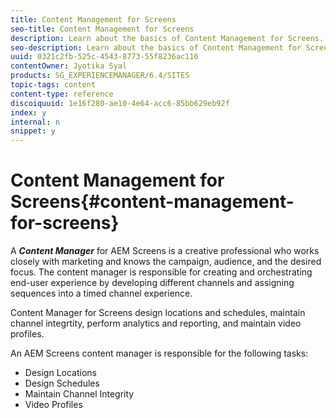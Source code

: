 ```yaml
---
title: Content Management for Screens
seo-title: Content Management for Screens
description: Learn about the basics of Content Management for Screens.
seo-description: Learn about the basics of Content Management for Screens.
uuid: 0321c2fb-525c-4543-8773-55f8236ac116
contentOwner: Jyotika Syal
products: SG_EXPERIENCEMANAGER/6.4/SITES
topic-tags: content
content-type: reference
discoiquuid: 1e16f280-ae10-4e64-acc6-85bb629eb92f
index: y
internal: n
snippet: y
---
```


# Content Management for Screens{#content-management-for-screens}

A ***Content Manager*** for AEM Screens is a creative professional who works closely with marketing and knows the campaign, audience, and the desired focus. The content manager is responsible for creating and orchestrating end-user experience by developing different channels and assigning sequences into a timed channel experience.

Content Manager for Screens design locations and schedules, maintain channel integrtity, perform analytics and reporting, and maintain video profiles.

An AEM Screens content manager is responsible for the following tasks:

* Design Locations
* Design Schedules
* Maintain Channel Integrity
* Video Profiles

